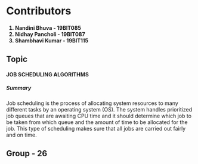 <h1>Contributors</h1>
<h4> 
<ol>
  <li>
    Nandini Bhuva - 19BIT085</li>
  <li> Nidhay Pancholi - 19BIT087</li>
  <li> Shambhavi Kumar - 19BIT115</li>
  </ol>
  </h4>


<h2>Topic</h2>
<h4> JOB SCHEDULING ALGORITHMS </h4>

<h5> Summary</h5>
Job scheduling is the process of allocating system resources to many different tasks by an operating system (OS). The system handles prioritized job queues that are awaiting CPU time and it should determine which job to be taken from which queue and the amount of time to be allocated for the job. This type of scheduling makes sure that all jobs are carried out fairly and on time.


<h2> Group - 26</h2>
